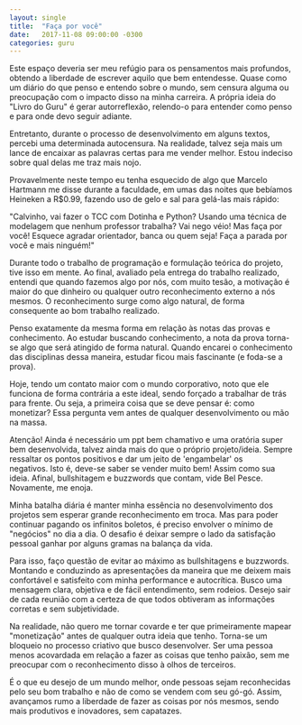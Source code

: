 ```yaml
---
layout: single
title:  "Faça por você"
date:   2017-11-08 09:00:00 -0300
categories: guru
---
```


Este espaço deveria ser meu refúgio para os pensamentos mais profundos, obtendo a liberdade de escrever aquilo que bem entendesse. Quase como um diário do que penso e entendo sobre o mundo, sem censura alguma ou preocupação com o impacto disso na minha carreira. A própria ideia do "Livro do Guru" é gerar autorreflexão, relendo-o para entender como penso e para onde devo seguir adiante.

Entretanto, durante o processo de desenvolvimento em alguns textos, percebi uma determinada autocensura. Na realidade, talvez seja mais um lance de encaixar as palavras certas para me vender melhor. Estou indeciso sobre qual delas me traz mais nojo.

Provavelmente neste tempo eu tenha esquecido de algo que Marcelo Hartmann me disse durante a faculdade, em umas das noites que bebíamos Heineken a R$0.99, fazendo uso de gelo e sal para gelá-las mais rápido:

"Calvinho, vai fazer o TCC com Dotinha e Python? Usando uma técnica de modelagem que nenhum professor trabalha? Vai nego véio! Mas faça por você! Esquece agradar orientador, banca ou quem seja! Faça a parada por você e mais ninguém!"

Durante todo o trabalho de programação e formulação teórica do projeto, tive isso em mente. Ao final, avaliado pela entrega do trabalho realizado, entendi que quando fazemos algo por nós, com muito tesão, a motivação é maior do que dinheiro ou qualquer outro reconhecimento externo a nós mesmos. O reconhecimento surge como algo natural, de forma consequente ao bom trabalho realizado.

Penso exatamente da mesma forma em relação às notas das provas e conhecimento. Ao estudar buscando conhecimento, a nota da prova torna-se algo que será atingido de forma natural. Quando encarei o conhecimento das disciplinas dessa maneira, estudar ficou mais fascinante (e foda-se a prova).

Hoje, tendo um contato maior com o mundo corporativo, noto que ele funciona de forma contrária a este ideal, sendo forçado a trabalhar de trás para frente. Ou seja, a primeira coisa que se deve pensar é: como monetizar? Essa pergunta vem antes de qualquer desenvolvimento ou mão na massa.

Atenção! Ainda é necessário um ppt bem chamativo e uma oratória super bem desenvolvida, talvez ainda mais do que o próprio projeto/ideia. Sempre ressaltar os pontos positivos e dar um jeito de 'engambelar' os negativos. Isto é, deve-se saber se vender muito bem! Assim como sua ideia. Afinal, bullshitagem e buzzwords que contam, vide Bel Pesce. Novamente, me enoja.

Minha batalha diária é manter minha essência no desenvolvimento dos projetos sem esperar grande reconhecimento em troca. Mas para poder continuar pagando os infinitos boletos, é preciso envolver o mínimo de "negócios" no dia a dia. O desafio é deixar sempre o lado da satisfação pessoal ganhar por alguns gramas na balança da vida.

Para isso, faço questão de evitar ao máximo as bullshitagens e buzzwords. Montando e conduzindo as apresentações da maneira que me deixem mais confortável e satisfeito com minha performance e autocrítica. Busco uma mensagem clara, objetiva e de fácil entendimento, sem rodeios. Desejo sair de cada reunião com a certeza de que todos obtiveram as informações corretas e sem subjetividade.

Na realidade, não quero me tornar covarde e ter que primeiramente mapear "monetização" antes de qualquer outra ideia que tenho. Torna-se um bloqueio no processo criativo que busco desenvolver. Ser uma pessoa menos acovardada em relação a fazer as coisas que tenho paixão, sem me preocupar com o reconhecimento disso à olhos de terceiros.

É o que eu desejo de um mundo melhor, onde pessoas sejam reconhecidas pelo seu bom trabalho e não de como se vendem com seu gó-gó. Assim, avançamos rumo a liberdade de fazer as coisas por nós mesmos, sendo mais produtivos e inovadores, sem capatazes.
